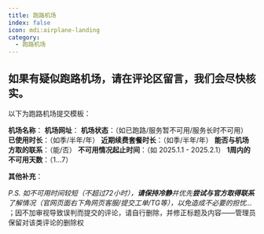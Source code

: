 ```yaml
---
title: 跑路机场
index: false
icon: mdi:airplane-landing
category:
  - 跑路机场
---
```


## 如果有疑似跑路机场，请在评论区留言，我们会尽快核实。

以下为跑路机场提交模板：

**机场名称**：
**机场网址**：
**机场状态**：（如已跑路/服务暂不可用/服务长时不可用）
**已使用时长**：（如季/半年/年）
**近期续费套餐时长**：（如季/半年/年）
**能否与机场方取的联系**：（能/否）
**不可用情况起止时间**：（如 2025.1.1 - 2025.2.1）
**1周内的不可用天数**：（1...7）

**其他补充**：

*P.S. 如不可用时间较短（不超过72小时），**请保持冷静**并优先**尝试与官方取得联系**了解情况（官网页面右下角网页客服/提交工单/TG等），以免造成不必要的担忧...* ；因不加审视导致误判而提交的评论，请自行删除，并修正标题及内容——管理员保留对该类评论的删除权

<Catalog />
